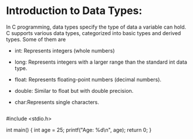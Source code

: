 # Introduction to Data Types:

In C programming, data types specify the type of data a variable can hold. C supports various data types, categorized into basic types and derived types. Some of them are 
- int: Represents integers (whole numbers)
- long: Represents integers with a larger range than the standard int data type.
- float: Represents floating-point numbers (decimal numbers).
- double: Similar to float but with double precision.
- char:Represents single characters.

  ```c
#include <stdio.h>

int main() {
    int age = 25;
    printf("Age: %d\n", age);
    return 0;
}
```c
